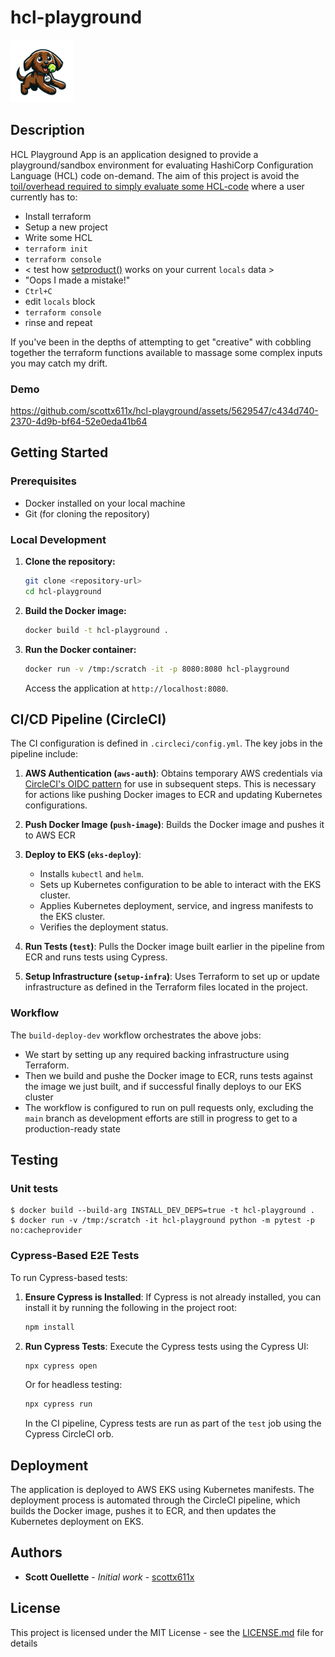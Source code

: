 # hcl-playground
<img src="./app/static/dog.png" height=100px  alt="Cute dog with HCL on its collar"/>

## Description

HCL Playground App is an application designed to provide a playground/sandbox environment for evaluating HashiCorp Configuration Language (HCL) code on-demand.
The aim of this project is avoid the [toil/overhead required to simply evaluate some HCL-code](https://github.com/hashicorp/terraform/issues/24094#issuecomment-1825482867) where a user currently has to:
- Install terraform
- Setup a new project
- Write some HCL
- `terraform init`
- `terraform console`
- < test how [setproduct()](https://developer.hashicorp.com/terraform/language/functions/setproduct) works on your current `locals` data >
- "Oops I made a mistake!"
- `Ctrl+C`
- edit `locals` block
- `terraform console`
- rinse and repeat

If you've been in the depths of attempting to get "creative" with cobbling together the terraform functions available to massage some complex inputs you may catch my drift.

### Demo
https://github.com/scottx611x/hcl-playground/assets/5629547/c434d740-2370-4d9b-bf64-52e0eda41b64


## Getting Started

### Prerequisites

- Docker installed on your local machine
- Git (for cloning the repository)

### Local Development

1. **Clone the repository:**
   ```bash
   git clone <repository-url>
   cd hcl-playground
   ```

2. **Build the Docker image:**
   ```bash
   docker build -t hcl-playground .
   ```

3. **Run the Docker container:**
   ```bash
   docker run -v /tmp:/scratch -it -p 8080:8080 hcl-playground
   ```
   Access the application at `http://localhost:8080`.

## CI/CD Pipeline (CircleCI)

The CI configuration is defined in `.circleci/config.yml`. The key jobs in the pipeline include:

1. **AWS Authentication (`aws-auth`)**:
   Obtains temporary AWS credentials via [CircleCI's OIDC pattern](https://circleci.com/docs/openid-connect-tokens/) for use in subsequent steps. This is necessary for actions like pushing Docker images to ECR and updating Kubernetes configurations.

2. **Push Docker Image (`push-image`)**:
   Builds the Docker image and pushes it to AWS ECR

3. **Deploy to EKS (`eks-deploy`)**:
   - Installs `kubectl` and `helm`.
   - Sets up Kubernetes configuration to be able to interact with the EKS cluster.
   - Applies Kubernetes deployment, service, and ingress manifests to the EKS cluster.
   - Verifies the deployment status.

4. **Run Tests (`test`)**:
   Pulls the Docker image built earlier in the pipeline from ECR and runs tests using Cypress.

5. **Setup Infrastructure (`setup-infra`)**:
   Uses Terraform to set up or update infrastructure as defined in the Terraform files located in the project.

### Workflow

The `build-deploy-dev` workflow orchestrates the above jobs:

- We start by setting up any required backing infrastructure using Terraform.
- Then we build and pushe the Docker image to ECR, runs tests against the image we just built, and if successful finally deploys to our EKS cluster
- The workflow is configured to run on pull requests only, excluding the `main` branch as development efforts are still in progress to get to a production-ready state

## Testing

### Unit tests

```shell
$ docker build --build-arg INSTALL_DEV_DEPS=true -t hcl-playground .
$ docker run -v /tmp:/scratch -it hcl-playground python -m pytest -p no:cacheprovider
```

### Cypress-Based E2E Tests

To run Cypress-based tests:

1. **Ensure Cypress is Installed**:
   If Cypress is not already installed, you can install it by running the following in the project root:
   ```bash
   npm install
   ```

2. **Run Cypress Tests**:
   Execute the Cypress tests using the Cypress UI:
   ```bash
   npx cypress open
   ```
   Or for headless testing:
   ```bash
   npx cypress run
   ```

   In the CI pipeline, Cypress tests are run as part of the `test` job using the Cypress CircleCI orb.

## Deployment

The application is deployed to AWS EKS using Kubernetes manifests. The deployment process is automated through the CircleCI pipeline, which builds the Docker image, pushes it to ECR, and then updates the Kubernetes deployment on EKS.

## Authors

- **Scott Ouellette** - *Initial work* - [scottx611x](https://github.com/scottx611x)

## License

This project is licensed under the MIT License - see the [LICENSE.md](LICENSE.md) file for details